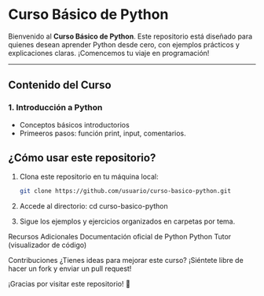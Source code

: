 # Curso Básico de Python

Bienvenido al **Curso Básico de Python**. Este repositorio está diseñado para quienes desean aprender Python desde cero, con ejemplos prácticos y explicaciones claras. ¡Comencemos tu viaje en programación!

---

## Contenido del Curso

### 1. **Introducción a Python**
   - Conceptos básicos introductorios
   - Primeeros pasos: función print, input, comentarios.

## ¿Cómo usar este repositorio?

1. Clona este repositorio en tu máquina local:
   ```bash
   git clone https://github.com/usuario/curso-basico-python.git

2. Accede al directorio:
   cd curso-basico-python

3. Sigue los ejemplos y ejercicios organizados en carpetas por tema.

Recursos Adicionales
Documentación oficial de Python
Python Tutor (visualizador de código)

Contribuciones
¿Tienes ideas para mejorar este curso? ¡Siéntete libre de hacer un fork y enviar un pull request!

¡Gracias por visitar este repositorio! 🚀
